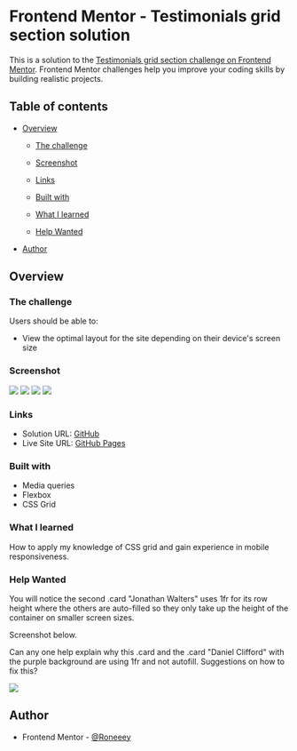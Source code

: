 # Frontend Mentor - Testimonials grid section solution

This is a solution to the [Testimonials grid section challenge on Frontend Mentor](https://www.frontendmentor.io/challenges/testimonials-grid-section-Nnw6J7Un7). Frontend Mentor challenges help you improve your coding skills by building realistic projects.

## Table of contents

- [Overview](#overview)

  - [The challenge](#the-challenge)
  - [Screenshot](#screenshot)
  - [Links](#links)

  - [Built with](#built-with)
  - [What I learned](#what-i-learned)
  - [Help Wanted](#help-wanted)

* [Author](#author)

## Overview

### The challenge

Users should be able to:

- View the optimal layout for the site depending on their device's screen size

### Screenshot

![](./Desktop1440.JPG)
![](./Desktop1250.JPG)
![](./Mobile1025.JPG)
![](./Mobile768.JPG)

### Links

- Solution URL: [GitHub](https://github.com/Roneeey/TestimonialsGrid)
- Live Site URL: [GitHub Pages](https://roneeey.github.io/TestimonialsGrid/)

### Built with

- Media queries
- Flexbox
- CSS Grid

### What I learned

How to apply my knowledge of CSS grid and gain experience in mobile responsiveness.

### Help Wanted

You will notice the second .card "Jonathan Walters" uses 1fr for its row height where the others are auto-filled so they only take up the height of the container on smaller screen sizes.

Screenshot below.

Can any one help explain why this .card and the .card "Daniel Clifford" with the purple background are using 1fr and not autofill. Suggestions on how to fix this?

![](./HelpWanted.JPG)

## Author

- Frontend Mentor - [@Roneeey](https://www.frontendmentor.io/profile/Roneeey)
